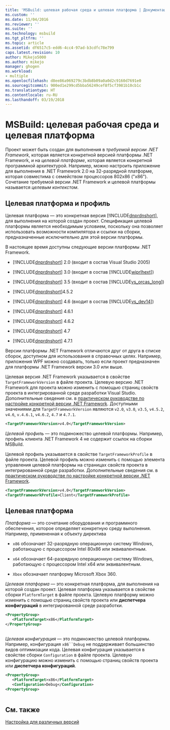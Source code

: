 ```yaml
---
title: 'MSBuild: целевая рабочая среда и целевая платформа | Документация Майкрософт'
ms.custom: ''
ms.date: 11/04/2016
ms.reviewer: ''
ms.suite: ''
ms.technology: msbuild
ms.tgt_pltfrm: ''
ms.topic: article
ms.assetid: df6517c5-edd6-4cc4-97ad-b3cdfc78e799
caps.latest.revision: 10
author: Mikejo5000
ms.author: mikejo
manager: ghogen
ms.workload:
- multiple
ms.openlocfilehash: d8ee86a969279c3bdb8b09a0a0d2c9160d7691e0
ms.sourcegitcommit: 900ed1e299cd5bba56249cef8f5cf3981b10cb1c
ms.translationtype: HT
ms.contentlocale: ru-RU
ms.lasthandoff: 03/19/2018
---
```

# <a name="msbuild-target-framework-and-target-platform"></a>MSBuild: целевая рабочая среда и целевая платформа
Проект может быть создан для выполнения в *требуемой версии .NET Framework*, которая является конкретной версией платформы .NET Framework, и на *целевой платформе*, которая является конкретной программной архитектурой.  Например, можно настроить приложение для выполнения в .NET Framework 2.0 на 32-разрядной платформе, которая совместима с семейством процессоров 802x86 ("x86"). Сочетание требуемой версии .NET Framework и целевой платформы называется *целевым контекстом*.  
  
## <a name="target-framework-and-profile"></a>Целевая платформа и профиль  
 Целевая платформа — это конкретная версия [!INCLUDE[dnprdnshort](../code-quality/includes/dnprdnshort_md.md)], для выполнения на которой создан проект. Спецификация целевой платформы является необходимым условием, поскольку она позволяет использовать возможности компилятора и ссылки на сборки, предназначенные исключительно для этой версии платформы.  
  
 В настоящее время доступны следующие версии платформы .NET Framework.  
  
-   [!INCLUDE[dnprdnshort](../code-quality/includes/dnprdnshort_md.md)] 2.0 (входит в состав Visual Studio 2005)  
  
-   [!INCLUDE[dnprdnshort](../code-quality/includes/dnprdnshort_md.md)] 3.0 (входит в состав [!INCLUDE[wiprlhext](../debugger/includes/wiprlhext_md.md)])  
  
-   [!INCLUDE[dnprdnshort](../code-quality/includes/dnprdnshort_md.md)] 3.5 (входит в состав [!INCLUDE[vs_orcas_long](../debugger/includes/vs_orcas_long_md.md)])  
  
-   [!INCLUDE[dnprdnshort](../code-quality/includes/dnprdnshort_md.md)]4.5.2  
  
-   [!INCLUDE[dnprdnshort](../code-quality/includes/dnprdnshort_md.md)] 4.6 (входит в состав [!INCLUDE[vs_dev14](../misc/includes/vs_dev14_md.md)])  

-   [!INCLUDE[dnprdnshort](../code-quality/includes/dnprdnshort_md.md)] 4.6.1  

-   [!INCLUDE[dnprdnshort](../code-quality/includes/dnprdnshort_md.md)] 4.6.2  

-   [!INCLUDE[dnprdnshort](../code-quality/includes/dnprdnshort_md.md)] 4.7  

-   [!INCLUDE[dnprdnshort](../code-quality/includes/dnprdnshort_md.md)] 4.7.1  
  
 Версии платформы .NET Framework отличаются друг от друга в списке сборок, доступном для использования в справочных целях. Например, приложения WPF можно создавать, только если проект предназначен для платформы .NET Framework версии 3.0 или выше.  
  
 Целевая версия .NET Framework указывается в свойстве `TargetFrameworkVersion` в файле проекта. Целевую версию .NET Framework для проекта можно изменить с помощью страниц свойств проекта в интегрированной среде разработки Visual Studio. Дополнительные сведения см. в [практическом руководстве по настройке конкретной версии .NET Framework](../ide/how-to-target-a-version-of-the-dotnet-framework.md). Доступными значениями для `TargetFrameworkVersion` являются `v2.0`, `v3.0`, `v3.5`, `v4.5.2`, `v4.6`, `v.4.6.1`, `v4.6.2`, `4.7` и `4.7.1`.  
  
```xml  
<TargetFrameworkVersion>v4.0</TargetFrameworkVersion>  
```  
  
 *Целевой профиль* — это подмножество целевой платформы. Например, профиль клиента .NET Framework 4 не содержит ссылок на сборки MSBuild.  
  
 Целевой профиль указывается в свойстве `TargetFrameworkProfile` в файле проекта. Целевой профиль можно изменить с помощью элемента управления целевой платформы на страницах свойств проекта в интегрированной среде разработки. Дополнительные сведения см. в [практическом руководстве по настройке конкретной версии .NET Framework](../ide/how-to-target-a-version-of-the-dotnet-framework.md).  
  
```xml  
<TargetFrameworkVersion>v4.0</TargetFrameworkVersion>  
<TargetFrameworkProfile>Client</TargetFrameworkProfile>  
```  
  
## <a name="target-platform"></a>Целевая платформа  
 *Платформа* — это сочетание оборудования и программного обеспечения, которое определяет конкретную среду выполнения. Например, примененная к объекту директива  
  
-   `x86` обозначает 32-разрядную операционную систему Windows, работающую с процессором Intel 80x86 или эквивалентным.  

-   `x64` обозначает 64-разрядную операционную систему Windows, работающую с процессором Intel x64 или эквивалентным.
  
-   `Xbox` обозначает платформу Microsoft Xbox 360.  
  
 *Целевая платформа* — это конкретная платформа, для выполнения на которой создан проект. Целевая платформа указывается в свойстве сборки `PlatformTarget` в файле проекта. Целевую платформу можно изменить с помощью страниц свойств проекта или **диспетчера конфигураций** в интегрированной среде разработки.  
  
```xml  
<PropertyGroup>  
   <PlatformTarget>x86</PlatformTarget>  
</PropertyGroup>  
  
```  
  
 *Целевая конфигурация* — это подмножество целевой платформы. Например, конфигурация `x86``Debug` не поддерживает большинство видов оптимизации кода. Целевая конфигурация указывается в свойстве сборки `Configuration` в файле проекта. Целевую конфигурацию можно изменить с помощью страниц свойств проекта или **диспетчера конфигураций**.  
  
```xml  
<PropertyGroup>  
   <PlatformTarget>x86</PlatformTarget>  
   <Configuration>Debug</Configuration>  
<PropertyGroup>  
  
```  
  
## <a name="see-also"></a>См. также  
 [Настройка для различных версий](../msbuild/msbuild-multitargeting-overview.md)